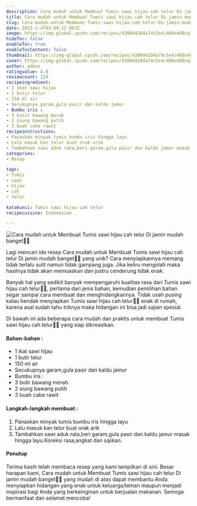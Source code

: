 ```yaml
---
description: Cara mudah untuk Membuat Tumis sawi hijau cah telur Di jamin mudah banget"
title: Cara mudah untuk Membuat Tumis sawi hijau cah telur Di jamin mudah banget
slug: Cara-mudah-untuk-Membuat-Tumis-sawi-hijau-cah-telur-Di-jamin-mudah-banget
date: 2022-1-4T03:09:12.063Z
image: https://img-global.cpcdn.com/recipes/4388d4204a74c5e4/400x400cq70/photo.jpg
hideToc: false
enableToc: true
enableTocContent: false
thumbnail: https://img-global.cpcdn.com/recipes/4388d4204a74c5e4/400x400cq70/photo.jpg
cover: https://img-global.cpcdn.com/recipes/4388d4204a74c5e4/400x400cq70/photo.jpg
author: admin
ratingvalue: 4.8
reviewcount: 124
recipeingredient:
- 1 ikat sawi hijau
- 1 butir telur
- 150 ml air
- Secukupnya garam,gula pasir dan kaldu jamur
- Bumbu iris :
- 3 butir bawang merah
- 2 siung bawang putih
- 3 buah cabe rawit
recipeinstructions:
- Panaskan minyak tumis bumbu iris hingga layu
- Lalu masuk kan telur buat orak arik
- Tambahkan sawi aduk rata,beri garam,gula pasir dan kaldu jamur masak hingga layu.Koreksi rasa,angkat dan sajikan.
categories:
- Resep

tags:
- Tumis
- sawi
- hijau
- cah
- telur

katakunci: Tumis sawi hijau cah telur
recipecuisine: Indonesian

---
```


![Cara mudah untuk Membuat Tumis sawi hijau cah telur Di jamin mudah banget👩‍🍳](https://img-global.cpcdn.com/recipes/4388d4204a74c5e4/400x400cq70/photo.jpg)

Lagi mencari ide resep Cara mudah untuk Membuat Tumis sawi hijau cah telur Di jamin mudah banget👩‍🍳 yang unik? Cara menyiapkannya memang tidak terlalu sulit namun tidak gampang juga. Jika keliru mengolah maka hasilnya tidak akan memuaskan dan justru cenderung tidak enak.

Banyak hal yang sedikit banyak mempengaruhi kualitas rasa dari Tumis sawi hijau cah telur👩‍🍳, pertama dari jenis bahan, kemudian pemilihan bahan segar sampai cara membuat dan menghidangkannya. Tidak usah pusing kalau hendak menyiapkan Tumis sawi hijau cah telur👩‍🍳 enak di rumah, karena asal sudah tahu triknya maka hidangan ini bisa jadi sajian spesial.

Di bawah ini ada beberapa cara mudah dan praktis untuk membuat Tumis sawi hijau cah telur👩‍🍳 yang siap dikreasikan.

<!--inarticleads1-->

#### Bahan-bahan :

- 1 ikat sawi hijau
- 1 butir telur
- 150 ml air
- Secukupnya garam,gula pasir dan kaldu jamur
- Bumbu iris :
- 3 butir bawang merah
- 2 siung bawang putih
- 3 buah cabe rawit

<!--inarticleads2-->

#### Langkah-langkah membuat :

1. Panaskan minyak tumis bumbu iris hingga layu
1. Lalu masuk kan telur buat orak arik
1. Tambahkan sawi aduk rata,beri garam,gula pasir dan kaldu jamur masak hingga layu.Koreksi rasa,angkat dan sajikan.

#### Penutup

Terima kasih telah membaca resep yang kami tampilkan di sini. Besar harapan kami, Cara mudah untuk Membuat Tumis sawi hijau cah telur Di jamin mudah banget👩‍🍳 yang mudah di atas dapat membantu Anda menyiapkan hidangan yang enak untuk keluarga/teman maupun menjadi inspirasi bagi Anda yang berkeinginan untuk berjualan makanan. Semoga bermanfaat dan selamat mencoba!